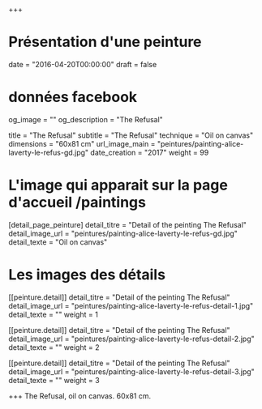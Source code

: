 +++
# Présentation d'une peinture
date = "2016-04-20T00:00:00"
draft = false

# données facebook
og_image = ""
og_description = "The Refusal"

title = "The Refusal"
subtitle = "The Refusal"
technique = "Oil on canvas"
dimensions = "60x81 cm"
url_image_main = "peintures/painting-alice-laverty-le-refus-gd.jpg"
date_creation = "2017"
weight = 99

# L'image qui apparait sur la page d'accueil /paintings
[detail_page_peinture]
detail_titre = "Detail of the peinting The Refusal"
detail_image_url = "peintures/painting-alice-laverty-le-refus-gd.jpg"
detail_texte = "Oil on canvas"

# Les images des détails
[[peinture.detail]]
detail_titre = "Detail of the peinting The Refusal"
detail_image_url = "peintures/painting-alice-laverty-le-refus-detail-1.jpg"
detail_texte = ""
weight = 1

[[peinture.detail]]
detail_titre = "Detail of the peinting The Refusal"
detail_image_url = "peintures/painting-alice-laverty-le-refus-detail-2.jpg"
detail_texte = ""
weight = 2

[[peinture.detail]]
detail_titre = "Detail of the peinting The Refusal"
detail_image_url = "peintures/painting-alice-laverty-le-refus-detail-3.jpg"
detail_texte = ""
weight = 3

+++
The Refusal, oil on canvas. 60x81 cm.
